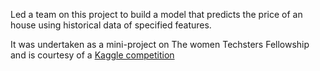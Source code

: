 Led a team on this project to build a model that predicts the price of an house using historical data of specified features. 

It was undertaken as a mini-project on The women Techsters Fellowship and is courtesy of a [Kaggle competition](https://www.kaggle.com/competitions/house-prices-advanced-regression-techniques/overview) 
